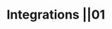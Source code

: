 # Integrations ||01

<script>window.open('/integrations/') || window.location.replace('/integrations/');</script>


